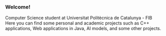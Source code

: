 ### Welcome!
Computer Science student at Universitat Politècnica de Catalunya - FIB  
Here you can find some personal and academic projects such as C++ applications, Web applications in Java, AI models, and some other projects.

<!--
**AlexBuenoL/AlexBuenoL** is a ✨ _special_ ✨ repository because its `README.md` (this file) appears on your GitHub profile.

Here are some ideas to get you started:

- 🔭 I’m currently working on ...
- 🌱 I’m currently learning ...
- 👯 I’m looking to collaborate on ...
- 🤔 I’m looking for help with ...
- 💬 Ask me about ...
- 📫 How to reach me: ...
- 😄 Pronouns: ...
- ⚡ Fun fact: ...
-->
